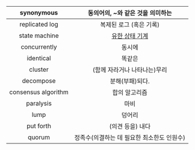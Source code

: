 | synonymous | 동의어의, ~와 같은 것을 의미하는 |
| :---: | :---: |
| replicated log | 복제된 로그 \(혹은 기록\) |
| state machine | [유한 상태 기계](https://en.wikipedia.org/wiki/Finite-state_machine) |
| concurrently | 동시에 |
| identical | 똑같은 |
| cluster | \(함께 자라거나 나타나는\)무리 |
| decompose | 분해\(부패\)되다. |
| consensus algorithm | 합의 알고리즘 |
| paralysis | 마비 |
| lump | 덩어리 |
| put forth | \(의견 등을\) 내다 |
| quorum | 정족수\(의결하는 데 필요한 최소한도 인원수\) |



